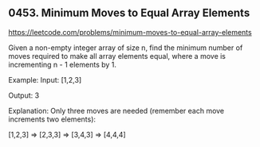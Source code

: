 ## 0453. Minimum Moves to Equal Array Elements

https://leetcode.com/problems/minimum-moves-to-equal-array-elements

Given a non-empty integer array of size n, find the minimum number of moves required to make all array elements equal, where a move is incrementing n - 1 elements by 1.

Example:
Input:
[1,2,3]

Output:
3

Explanation:
Only three moves are needed (remember each move increments two elements):

[1,2,3] => [2,3,3] => [3,4,3] => [4,4,4]
